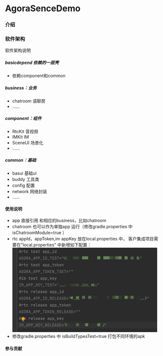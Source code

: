 # AgoraSenceDemo

### 介绍

### 软件架构

软件架构说明

##### basicdepend 依赖的一层壳

* 依赖component和common

##### business：业务

* chatroom 语聊房
* ......

##### component：组件

* RtcKit 音视频
* IMKit IM
* SceneUI 场景化
* ......

##### common：基础

* basui 基础ui
* buddy 工具类
* config 配置
* network 网络封装
* ......

#### 使用说明

* app 直接引用 <basicdepend> 和相应的business，比如chatroom
* chatroom 也可以作为单独app 运行（修改gradle.properties 中 isChatroomModule=true ）
* rtc appId，appToken,im appKey 放在local.properties 中， 客户集成项目需要在"local.properties" 中新增如下配置：
![img.png](img.png)
* 修改gradle.properties 中 isBuildTypesTest=true 打包不同环境的apk

#### 参与贡献
